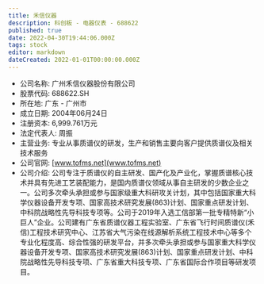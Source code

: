 ```yaml
---
title: 禾信仪器
description: 科创板 - 电器仪表 - 688622
published: true
date: 2022-04-30T19:44:06.000Z
tags: stock
editor: markdown
dateCreated: 2022-01-01T00:00:00.000Z
---
```


- 公司名称: 广州禾信仪器股份有限公司
- 股票代码: 688622.SH
- 所在地: 广东 - 广州市
- 成立日期: 2004年06月24日
- 注册资本: 6,999.761万元
- 法定代表人: 周振
- 主营业务: 专业从事质谱仪的研发，生产和销售主要向客户提供质谱仪及相关技术服务
- 公司官网: [www.tofms.net](www.tofms.net)
- 公司介绍: 公司专注于质谱仪的自主研发、国产化及产业化，掌握质谱核心技术并具有先进工艺装配能力，是国内质谱仪领域从事自主研发的少数企业之一。公司多次牵头承担或参与国家级重大科研攻关计划，其中包括国家重大科学仪器设备开发专项、国家高技术研究发展(863)计划、国家重点研发计划、中科院战略性先导科技专项等。公司于2019年入选工信部第一批专精特新“小巨人”企业。公司建有广东省质谱仪器工程实验室、广东省飞行时间质谱仪(禾信)工程技术研究中心、江苏省大气污染在线源解析系统工程技术中心等多个专业化程度高、综合性强的研发平台，并多次牵头承担或参与国家重大科学仪器设备开发专项、国家高技术研究发展(863)计划、国家重点研发计划、中科院战略性先导科技专项、广东省重大科技专项、广东省国际合作项目等研发项目。


